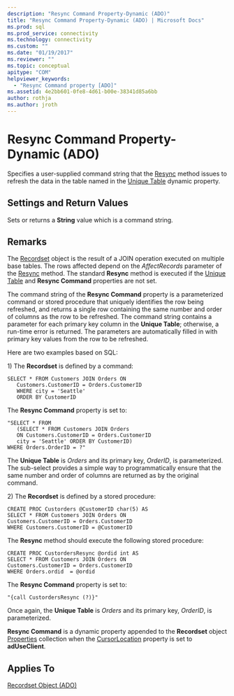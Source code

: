 ```yaml
---
description: "Resync Command Property-Dynamic (ADO)"
title: "Resync Command Property-Dynamic (ADO) | Microsoft Docs"
ms.prod: sql
ms.prod_service: connectivity
ms.technology: connectivity
ms.custom: ""
ms.date: "01/19/2017"
ms.reviewer: ""
ms.topic: conceptual
apitype: "COM"
helpviewer_keywords: 
  - "Resync Command property [ADO]"
ms.assetid: 4e2bb601-0fe8-4d61-b00e-38341d85a6bb
author: rothja
ms.author: jroth
---
```

# Resync Command Property-Dynamic (ADO)
Specifies a user-supplied command string that the [Resync](./resync-method.md) method issues to refresh the data in the table named in the [Unique Table](./unique-table-unique-schema-unique-catalog-properties-dynamic-ado.md) dynamic property.  
  
## Settings and Return Values  
 Sets or returns a **String** value which is a command string.  
  
## Remarks  
 The [Recordset](./recordset-object-ado.md) object is the result of a JOIN operation executed on multiple base tables. The rows affected depend on the *AffectRecords* parameter of the [Resync](./resync-method.md) method. The standard **Resync** method is executed if the [Unique Table](./unique-table-unique-schema-unique-catalog-properties-dynamic-ado.md) and **Resync Command** properties are not set.  
  
 The command string of the **Resync Command** property is a parameterized command or stored procedure that uniquely identifies the row being refreshed, and returns a single row containing the same number and order of columns as the row to be refreshed. The command string contains a parameter for each primary key column in the **Unique Table**; otherwise, a run-time error is returned. The parameters are automatically filled in with primary key values from the row to be refreshed.  
  
 Here are two examples based on SQL:  
  
 1\) The **Recordset** is defined by a command:  
  
```  
SELECT * FROM Customers JOIN Orders ON   
   Customers.CustomerID = Orders.CustomerID  
   WHERE city = 'Seattle'  
   ORDER BY CustomerID  
```  
  
 The **Resync Command** property is set to:  
  
```  
"SELECT * FROM   
   (SELECT * FROM Customers JOIN Orders   
   ON Customers.CustomerID = Orders.CustomerID  
   city = 'Seattle' ORDER BY CustomerID)  
WHERE Orders.OrderID = ?"  
```  
  
 The **Unique Table** is *Orders* and its primary key, *OrderID*, is parameterized. The sub-select provides a simple way to programmatically ensure that the same number and order of columns are returned as by the original command.  
  
 2\) The **Recordset** is defined by a stored procedure:  
  
```  
CREATE PROC Custorders @CustomerID char(5) AS   
SELECT * FROM Customers JOIN Orders ON   
Customers.CustomerID = Orders.CustomerID   
WHERE Customers.CustomerID = @CustomerID  
```  
  
 The **Resync** method should execute the following stored procedure:  
  
```  
CREATE PROC CustordersResync @ordid int AS   
SELECT * FROM Customers JOIN Orders ON   
Customers.CustomerID = Orders.CustomerID  
WHERE Orders.ordid  = @ordid  
```  
  
 The **Resync Command** property is set to:  
  
```  
"{call CustordersResync (?)}"  
```  
  
 Once again, the **Unique Table** is *Orders* and its primary key, *OrderID*, is parameterized.  
  
 **Resync Command** is a dynamic property appended to the **Recordset** object [Properties](./properties-collection-ado.md) collection when the [CursorLocation](./cursorlocation-property-ado.md) property is set to **adUseClient**.  
  
## Applies To  
 [Recordset Object (ADO)](./recordset-object-ado.md)